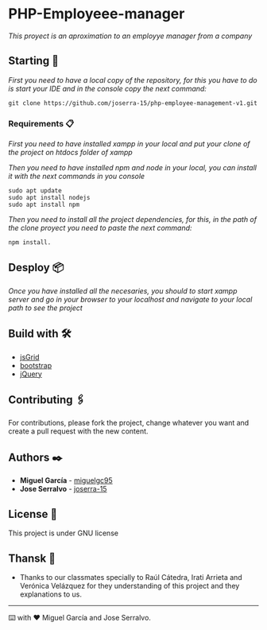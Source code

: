 # PHP-Employeee-manager

_This proyect is an aproximation to an employye manager from a company_

## Starting 🚀

_First you need to have a local copy of the repository, for this you have to do is start your IDE and in the console copy the next command:_

```
git clone https://github.com/joserra-15/php-employee-management-v1.git
```

### Requirements 📋

_First you need to have installed xampp in your local and put your clone of the project on htdocs folder of xampp_

_Then you need to have installed npm and node in your local, you can install it with the next commands in you console_

```
sudo apt update
sudo apt install nodejs
sudo apt install npm
```

_Then you need to install all the project dependencies, for this, in the path of the clone proyect you need to paste the next command:_

```
npm install.
```

## Desploy 📦

_Once you have installed all the necesaries, you should to start xampp server and go in your browser to your localhost and navigate to your local path to see the project_

## Build with 🛠️

- [jsGrid](http://js-grid.com/)
- [bootstrap](https://getbootstrap.com/docs/5.0/getting-started/introduction/)
- [jQuery](https://jquery.com/)

## Contributing 🖇️

For contributions, please fork the project, change whatever you want and create a pull request with the new content.

## Authors ✒️

- **Miguel García** - [miguelgc95](https://github.com/miguelgc95)
- **Jose Serralvo** - [joserra-15](https://github.com/joserra-15)

## License 📄

This project is under GNU license

## Thansk 🎁

- Thanks to our classmates specially to Raúl Cátedra, Irati Arrieta and Verónica Velázquez for they understanding of this project and they explanations to us.

---

⌨️ with ❤️ Miguel García and Jose Serralvo.
